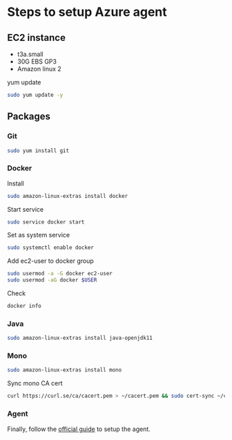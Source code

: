 # Steps to setup Azure agent

## EC2 instance

- t3a.small
- 30G EBS GP3
- Amazon linux 2

yum update

```sh
sudo yum update -y
```

## Packages

### Git

```sh
sudo yum install git

```

### Docker

Install

```sh
sudo amazon-linux-extras install docker
```

Start service

```sh
sudo service docker start
```

Set as system service

```sh
sudo systemctl enable docker
```

Add ec2-user to docker group

```sh
sudo usermod -a -G docker ec2-user
sudo usermod -aG docker $USER
```

Check

```sh
docker info
```

### Java

```sh
sudo amazon-linux-extras install java-openjdk11
```

### Mono

```sh
sudo amazon-linux-extras install mono
```

Sync mono CA cert

```sh
curl https://curl.se/ca/cacert.pem > ~/cacert.pem && sudo cert-sync ~/cacert.pem
```

### Agent

Finally, follow the [official guide](https://learn.microsoft.com/en-us/azure/devops/pipelines/agents/v2-linux?view=azure-devops) to setup the agent.
